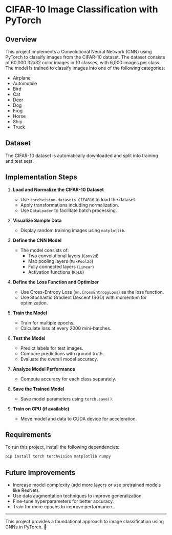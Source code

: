 # CIFAR-10 Image Classification with PyTorch

## Overview
This project implements a Convolutional Neural Network (CNN) using PyTorch to classify images from the CIFAR-10 dataset. The dataset consists of 60,000 32x32 color images in 10 classes, with 6,000 images per class. The model is trained to classify images into one of the following categories:

- Airplane
- Automobile
- Bird
- Cat
- Deer
- Dog
- Frog
- Horse
- Ship
- Truck

## Dataset
The CIFAR-10 dataset is automatically downloaded and split into training and test sets.

## Implementation Steps
1. **Load and Normalize the CIFAR-10 Dataset**
   - Use `torchvision.datasets.CIFAR10` to load the dataset.
   - Apply transformations including normalization.
   - Use `DataLoader` to facilitate batch processing.

2. **Visualize Sample Data**
   - Display random training images using `matplotlib`.

3. **Define the CNN Model**
   - The model consists of:
     - Two convolutional layers (`Conv2d`)
     - Max pooling layers (`MaxPool2d`)
     - Fully connected layers (`Linear`)
     - Activation functions (`ReLU`)

4. **Define the Loss Function and Optimizer**
   - Use Cross-Entropy Loss (`nn.CrossEntropyLoss`) as the loss function.
   - Use Stochastic Gradient Descent (SGD) with momentum for optimization.

5. **Train the Model**
   - Train for multiple epochs.
   - Calculate loss at every 2000 mini-batches.

6. **Test the Model**
   - Predict labels for test images.
   - Compare predictions with ground truth.
   - Evaluate the overall model accuracy.

7. **Analyze Model Performance**
   - Compute accuracy for each class separately.

8. **Save the Trained Model**
   - Save model parameters using `torch.save()`.

9. **Train on GPU (if available)**
   - Move model and data to CUDA device for acceleration.

## Requirements
To run this project, install the following dependencies:

```bash
pip install torch torchvision matplotlib numpy
```

## Future Improvements
- Increase model complexity (add more layers or use pretrained models like ResNet).
- Use data augmentation techniques to improve generalization.
- Fine-tune hyperparameters for better accuracy.
- Train for more epochs to improve performance.

---

This project provides a foundational approach to image classification using CNNs in PyTorch. 🚀

